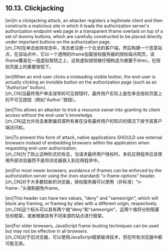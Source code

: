 ## 10.13. Clickjacking  

[en]In a clickjacking attack, an attacker registers a legitimate client and then constructs a malicious site in which it loads the authorization server's authorization endpoint web page in a transparent iframe overlaid on top of a set of dummy buttons, which are carefully constructed to be placed directly under important buttons on the authorization page.  
[zh_CN]在单击劫持攻击中，攻击者注册一个合法的客户端，然后构建一个恶意站点，在该站点中，它以一个透明的iframe加载授权服务器的授权端点网页，该iframe覆盖在一组虚拟按钮之上，这些虚拟按钮被仔细构造为被置于direc。在授权页面上的重要按钮下。  
  

[en]When an end-user clicks a misleading visible button, the end-user is actually clicking an invisible button on the authorization page (such as an "Authorize" button).  
[zh_CN]当最终用户单击误导的可见按钮时，最终用户实际上是在单击授权页面上的不可见按钮（例如“Author.”按钮）。  
  

[en]This allows an attacker to trick a resource owner into granting its client access without the end-user's knowledge.  
[zh_CN]这允许攻击者欺骗资源所有者在没有最终用户的知识的情况下授予其客户端访问权。  
  

[en]To prevent this form of attack, native applications SHOULD use external browsers instead of embedding browsers within the application when requesting end-user authorization.  
[zh_CN]为了防止这种形式的攻击，当请求最终用户授权时，本机应用程序应该使用外部浏览器而不是将浏览器嵌入到应用程序中。  
  

[en]For most newer browsers, avoidance of iframes can be enforced by the authorization server using the (non-standard) "x-frame-options" header.  
[zh_CN]对于大多数较新的浏览器，授权服务器可以使用（非标准）“x-frame-.”头强制避免iframe。  
  

[en]This header can have two values, "deny" and "sameorigin", which will block any framing, or framing by sites with a different origin, respectively.  
[zh_CN]这个标头可以具有两个值“deny”和“sameorigin”，这两个值将分别阻塞任何框架，或者根据具有不同来源的站点进行框架。  
  

[en]For older browsers, JavaScript frame-busting techniques can be used but may not be effective in all browsers.  
[zh_CN]对于旧浏览器，可以使用JavaScript框架破译技术，但在所有浏览器中都可能无效。  
  



